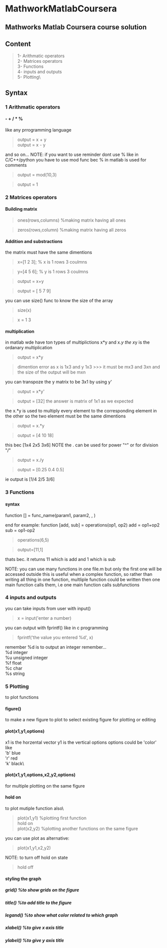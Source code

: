 # **MathworkMatlabCoursera**
## Mathworks Matlab Coursera course solution
## **Content**
>1- Arithmatic operators\
>2- Matrices operators\
>3- Functions\
>4- inputs and outputs\
>5- Plotting\

## **Syntax**
### 1 Arithmatic operators
#### - + / * %
like any prrogramming language
>output = x + y   
>output = x - y

and so on...
NOTE: if you want to use reminder dont use % like in C/C++/python 
you have to use mod func
bec % in matlab is used for comments
>output = mod(10,3)

>output = 1 

### 2 Matrices operators
#### Building matrix
>ones(rows,columns) %making matrix having all ones

>zeros(rows,column) %making matrix having all zeros
#### Addition and substractions
the matrix must have the same dimentions
>x=[1 2 3]; % x is 1 rows 3 coulmns

>y=[4 5 6]; % y is 1 rows 3 coulmns

>output = x+y

>output = [ 5 7 9]

you can use size() func to know the size of the array
>size(x)

>x =  1 3

#### multiplication
in matlab wde have ton types of multiplictions
x*y and x.*y
the x*y is the ordanary multiplication
>output = x*y

>dimention error as x is 1x3 and y 1x3 >>> it must be mx3 and 3xn and the size of the output will be mxn

you can transpoze the y matrix to be 3x1 by using y'
>output = x*y'

>output = [32] the answer is matrix of 1x1 as we expected

the x.*y is used to multiply every element to the corresponding  element in the other
so the two element must be the same dimentions
>output = x.*y

>output =  [4 10 18]

this bec [1x4 2x5 3x6]
NOTE the . can be used for power "^" or for division "/"
>output = x./y

>output = [0.25 0.4 0.5]

ie output is [1/4 2/5 3/6]
### 3 Functions
#### syntax
function [] = func_name(param1, param2, , )

end
for example:
function [add, sub] = operations(op1, op2)
add = op1+op2
sub = op1-op2
>operations(6,5)

>output=[11,1]

thats bec. it returns 11 which is add and 1 which is sub

NOTE: you can use many functions in one file.m
but only the first one will be accessed outside
this is useful when a complex function, so rather
than writing all thing in one function, multliple 
function could be written then one main function 
calls them, i.e one main function calls subfunctions

### 4 inputs and outputs
you can take inputs from user with input()
>x = input('enter a number)

you can output with fprintf() like in c programming
>fprintf('the value you entered %d', x)

remember %d is to output an integer
remember... \
%d integer \
%u unsigned integer \
%f float \
%c char \
%s string
### 5 Plotting
to plot functions
#### figure()
to make a new figure to plot 
to select existing figure for plotting or editing
#### plot(x1,y1,options)
x1 is the horzental vector
y1 is the vertical options
options could be 'color' like\
'b' blue\
'r' red\
'k' black\
#### plot(x1,y1,options,x2,y2,options)
for multiple plotting on the same figure

#### hold on
to plot mutiple function also\
>plot(x1,y1) %plotting first function\
>hold on\
>plot(x2,y2) %plotting another functions on the same figure

you can use plot as alternative:
>plot(x1,y1,x2,y2)

NOTE: to turn off hold on state
>hold off

#### styling the graph
##### grid() %to show grids on the figure
##### title() %to add title to the figure
##### legand() %to show what color related to which graph
##### xlabel() %to give x axis title
##### ylabel() %to give y axis title




